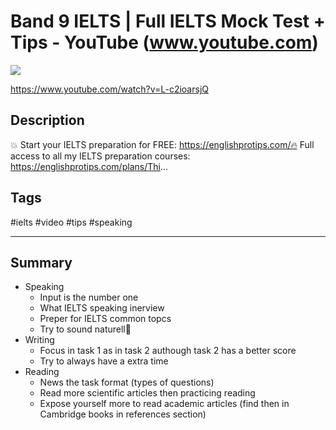 # Band 9 IELTS | Full IELTS Mock Test + Tips - YouTube (www.youtube.com)

![](https://img.youtube.com/vi/L-c2ioarsjQ/maxresdefault.jpg)

<https://www.youtube.com/watch?v=L-c2ioarsjQ>

## Description

💥 Start your IELTS preparation for FREE: https://englishprotips.com/🔥 Full access to all my IELTS preparation courses: https://englishprotips.com/plans/Thi...

## Tags

#ielts #video #tips #speaking
 
------------------------------------------------------------------------

## Summary
- Speaking
  - Input is the number one
  - What IELTS speaking inerview
  - Preper for IELTS common topcs
  - Try to sound naturell
- Writing
  - Focus in task 1 as in task 2 authough task 2 has a better score
  - Try to always have a extra time
- Reading
  - News the task format (types of questions)
  - Read more scientific articles then practicing reading
  - Expose yourself more to read academic articles (find then in Cambridge books in references section)
